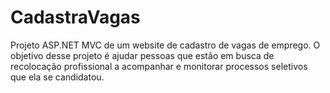 # CadastraVagas
Projeto ASP.NET MVC de um website de cadastro de vagas de emprego. O objetivo desse projeto é ajudar pessoas que estão em busca de recolocação profissional a acompanhar e monitorar processos seletivos que ela se candidatou.
